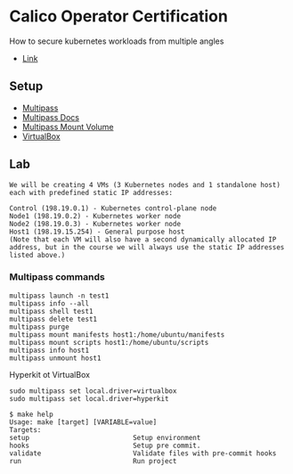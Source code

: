 # Calico Operator Certification

How to secure kubernetes workloads from multiple angles

- [Link](https://academy.tigera.io/course/certified-calico-operator-level-1/)

## Setup

- [Multipass](https://multipass.run/docs/installing-on-macos)
- [Multipass Docs](https://github.com/canonical/multipass)
- [Multipass Mount Volume](https://www.techrepublic.com/article/how-to-share-data-between-host-and-vm-with-multipass/)
- [VirtualBox](https://multipass.run/docs/using-virtualbox-in-multipass-macos)

## Lab

```
We will be creating 4 VMs (3 Kubernetes nodes and 1 standalone host) each with predefined static IP addresses:

Control (198.19.0.1) - Kubernetes control-plane node
Node1 (198.19.0.2) - Kubernetes worker node
Node2 (198.19.0.3) - Kubernetes worker node
Host1 (198.19.15.254) - General purpose host
(Note that each VM will also have a second dynamically allocated IP address, but in the course we will always use the static IP addresses listed above.)
```

### Multipass commands

```
multipass launch -n test1
multipass info --all
multipass shell test1
multipass delete test1
multipass purge
multipass mount manifests host1:/home/ubuntu/manifests
multipass mount scripts host1:/home/ubuntu/scripts
multipass info host1
multipass unmount host1
```

Hyperkit ot VirtualBox

```
sudo multipass set local.driver=virtualbox
sudo multipass set local.driver=hyperkit
```

<!-- START makefile-doc -->
```
$ make help
Usage: make [target] [VARIABLE=value]
Targets:
setup                          Setup environment
hooks                          Setup pre commit.
validate                       Validate files with pre-commit hooks
run                            Run project
```
<!-- END makefile-doc -->
